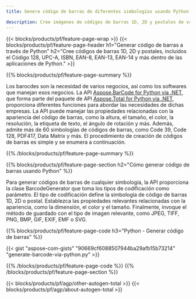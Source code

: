 ```yaml
---
title: Genere código de barras de diferentes simbologías usando Python 

description: Cree imágenes de códigos de barras 1D, 2D y postales de varias simbologías, incluidas 128 y QR en Python usando un código de pocas líneas 
---
```


{{< blocks/products/pf/feature-page-wrap >}}
{{< blocks/products/pf/feature-page-header h1="Generar código de barras a través de Python" h2="Cree códigos de barras 1D, 2D y postales, incluidos el Código 128, UPC-A, ISBN, EAN-8, EAN-13, EAN-14 y más dentro de las aplicaciones de Python." >}}

{{% blocks/products/pf/feature-page-summary %}}

Los barocdes son la necesidad de varios negocios, así como los softwares que manejan esos negocios. La API [Aspose.BarCode for Python via .NET](https://products.aspose.com/barcode/python-net/), que forma parte del paquete de API [Aspose.Total for Python via .NET](https://products.aspose.com/total/python-net/), proporciona diferentes funciones para abordar las necesidades de dichas empresas. La API puede manejar las propiedades relacionadas con la apariencia del código de barras, como la altura, el tamaño, el color, la resolución, la etiqueta de texto, el ángulo de rotación y más. Además, admite más de 60 simbologías de códigos de barras, como Code 39, Code 128, PDF417, Data Matrix y más. El procedimiento de creación de códigos de barras es simple y se enumera a continuación.

{{% /blocks/products/pf/feature-page-summary  %}}

{{% blocks/products/pf/feature-page-section  h2="Cómo generar código de barras usando Python" %}}

Para generar códigos de barras de cualquier simbología, la API proporciona la clase BarcodeGenerator que toma los tipos de codificación como parámetro. El tipo de codificación define la simbología de código de barras 1D, 2D o postal. Establezca las propiedades relevantes relacionadas con la apariencia, como la dimensión, el color y el tamaño. Finalmente, invoque el método de guardado con el tipo de imagen relevante, como JPEG, TIFF, PNG, BMP, GIF, EXIF, EMF o SVG.

{{% blocks/products/pf/feature-page-code h3="Python - Generar código de barras" %}}

{{< gist "aspose-com-gists" "90669cf6088507944ba29afb15b73214" "generate-barcode-via-python.py" >}}

{{% /blocks/products/pf/feature-page-code  %}}
{{% /blocks/products/pf/feature-page-section %}}

{{< blocks/products/pf/agp/other-autogen-total >}}
{{< blocks/products/pf/agp/about-autogen-total >}}